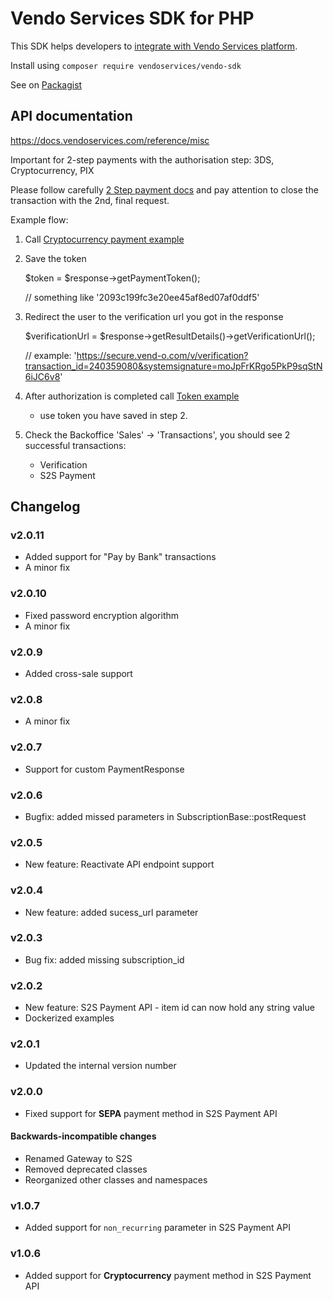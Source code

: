 # Vendo Services SDK for PHP
This SDK helps developers to [integrate with Vendo Services platform](https://docs.vendoservices.com/).

Install using ```composer require vendoservices/vendo-sdk```

See on [Packagist](https://packagist.org/packages/vendoservices/vendo-sdk)

## API documentation
https://docs.vendoservices.com/reference/misc

Important for 2-step payments with the authorisation step: 3DS, Cryptocurrency, PIX
 
Please follow carefully [2 Step payment docs](https://docs.vendoservices.com/reference/payment-gateway-3ds-flow) and pay attention to close the transaction with the 2nd, final request.

Example flow:

1. Call [Cryptocurrency payment example](https://github.com/lbadmin/vendo-sdk-php/blob/master/examples/s2s-api/crypto_payment.php)

2. Save the token


    $token = $response->getPaymentToken(); 

    // something like '2093c199fc3e20ee45af8ed07af0ddf5'


3. Redirect the user to the verification url you got in the response 

    
    $verificationUrl = $response->getResultDetails()->getVerificationUrl();

    // example: 'https://secure.vend-o.com/v/verification?transaction_id=240359080&systemsignature=moJpFrKRgo5PkP9sqStN6iJC6v8'
      
4. After authorization is completed call [Token example](https://github.com/lbadmin/vendo-sdk-php/blob/master/examples/s2s-api/payment_with_saved_token.php)
   - use token you have saved in step 2.

5. Check the Backoffice 'Sales' -> 'Transactions', you should see 2 successful transactions:
   
   - Verification
   - S2S Payment

## Changelog
### v2.0.11
- Added support for "Pay by Bank" transactions
- A minor fix
### v2.0.10
- Fixed password encryption algorithm
- A minor fix
### v2.0.9
- Added cross-sale support
### v2.0.8
- A minor fix
### v2.0.7
- Support for custom PaymentResponse
### v2.0.6
- Bugfix: added missed parameters in SubscriptionBase::postRequest
### v2.0.5
- New feature: Reactivate API endpoint support
### v2.0.4
- New feature: added sucess_url parameter
### v2.0.3
- Bug fix: added missing subscription_id
### v2.0.2
- New feature: S2S Payment API - item id can now hold any string value
- Dockerized examples
### v2.0.1
- Updated the internal version number
### v2.0.0

- Fixed support for **SEPA** payment method in S2S Payment API

#### Backwards-incompatible changes

- Renamed Gateway to S2S
- Removed deprecated classes
- Reorganized other classes and namespaces

### v1.0.7

- Added support for `non_recurring` parameter in S2S Payment API

### v1.0.6

- Added support for **Cryptocurrency** payment method in S2S Payment API
